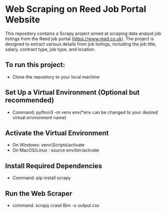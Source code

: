 # Web Scraping on Reed Job Portal Website
This repository contains a Scrapy project aimed at scraping data analyst job listings from the Reed job portal (https://www.reed.co.uk). The project is designed to extract various details from job listings, including the job title, salary, contract type, job type, and location.

## To run this project:
 * Clone the repository to your local machine

## Set Up a Virtual Environment (Optional but recommended)
 * Command: python3 -m venv env(*env can be changed to your desired virtual environment name)

## Activate the Virtual Environment
 * On Windows: venv\Scripts\activate
 * On MacOS/Linux : source env/bin/activate
   
## Install Required Dependencies
 * Command: pip install scrapy
   
## Run the Web Scraper
 * command: scrapy crawl Bim -o output.csv

